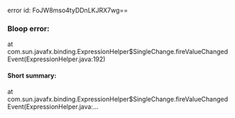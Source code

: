 error id: FoJW8mso4tyDDnLKJRX7wg==
### Bloop error:

at com.sun.javafx.binding.ExpressionHelper$SingleChange.fireValueChangedEvent(ExpressionHelper.java:192)
#### Short summary: 

at com.sun.javafx.binding.ExpressionHelper$SingleChange.fireValueChangedEvent(ExpressionHelper.java:...